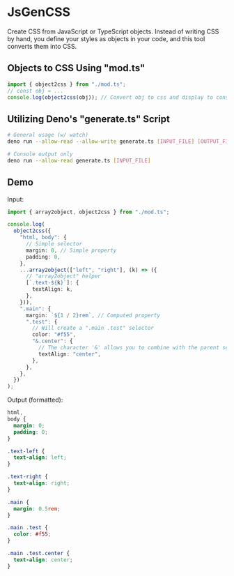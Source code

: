 # JsGenCSS

Create CSS from JavaScript or TypeScript objects. Instead of writing CSS by hand, you define your styles as objects in your code, and this tool converts them into CSS.

## Objects to CSS Using "mod.ts"

```ts
import { object2css } from "./mod.ts";
// const obj = ...
console.log(object2css(obj)); // Convert obj to css and display to console
```

## Utilizing Deno's "generate.ts" Script

```sh
# General usage (w/ watch)
deno run --allow-read --allow-write generate.ts [INPUT_FILE] [OUTPUT_FILE] --watch

# Console output only
deno run --allow-read generate.ts [INPUT_FILE]
```

## Demo

Input:

```ts
import { array2object, object2css } from "./mod.ts";

console.log(
  object2css({
    "html, body": {
      // Simple selector
      margin: 0, // Simple property
      padding: 0,
    },
    ...array2object(["left", "right"], (k) => ({
      // "array2object" helper
      [`.text-${k}`]: {
        textAlign: k,
      },
    })),
    ".main": {
      margin: `${1 / 2}rem`, // Computed property
      ".test": {
        // Will create a ".main .test" selector
        color: "#f55",
        "&.center": {
          // The character '&' allows you to combine with the parent selector ".main .test.center"
          textAlign: "center",
        },
      },
    },
  })
);
```

Output (formatted):

```css
html,
body {
  margin: 0;
  padding: 0;
}

.text-left {
  text-align: left;
}

.text-right {
  text-align: right;
}

.main {
  margin: 0.5rem;
}

.main .test {
  color: #f55;
}

.main .test.center {
  text-align: center;
}
```
